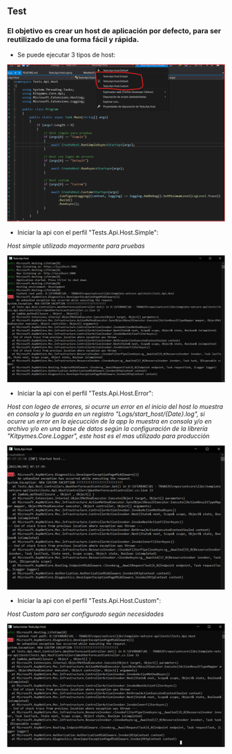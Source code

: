 ﻿## Test

### El objetivo es crear un host de aplicación por defecto, para ser reutilizado de una forma fácil y rápida.

* Se puede ejecutar 3 tipos de host: 

![Execute Host](img/execute_host.png)


* Iniciar la api con el perfil "Tests.Api.Host.Simple":

_Host simple utilizado mayormente para pruebas_

![Host Simple](img/host_simple_result.png)


* Iniciar la api con el perfil "Tests.Api.Host.Error":

_Host con logeo de errores, si ocurre un error en el inicio del host lo muestra en consola y lo guarda en un registro "Logs/start_host/{Date}.log", si ocurre un error en la ejecucción de la app lo muestra en consola y/o en archivo y/o en una base de datos según la configuración de la librería "Kitpymes.Core.Logger", este host es el mas utilizado para producción_

![Host Error](img/host_error_result.png)


* Iniciar la api con el perfil "Tests.Api.Host.Custom":

_Host Custom para ser configurado según necesidades_

![Host Custom](img/host_custom_result.png)
